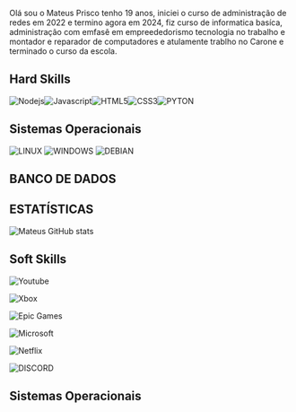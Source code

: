 Olá sou o Mateus Prisco tenho 19 anos, iniciei o curso de administração de redes em 2022 e termino agora em 2024, fiz curso de informatica basíca, administração com emfasê em empreededorismo tecnologia no trabalho e montador e reparador de computadores e atulamente trablho no Carone e terminado o curso da escola.

## Hard Skills
![Nodejs](https://img.shields.io/badge/Node.js-43853D?style=for-the-badge&logo=node.js&logoColor=black)![Javascript](https://img.shields.io/badge/JavaScript-F7DF1E?style=for-the-badge&logo=javascript&logoColor=black)![HTML5](https://img.shields.io/badge/HTML5-E34F26?style=for-the-badge&logo=html5&logoColor=white)![CSS3](https://img.shields.io/badge/CSS3-1572B6?style=for-the-badge&logo=css3&logoColor=white)![PYTON](https://img.shields.io/badge/Python-14354C?style=for-the-badge&logo=python&logoColor=white)

## Sistemas Operacionais
![LINUX](https://img.shields.io/badge/Linux-FCC624?style=for-the-badge&logo=linux&logoColor=black)
![WINDOWS](https://img.shields.io/badge/Windows-0078D6?style=for-the-badge&logo=windows&logoColor=white)
![DEBIAN](https://img.shields.io/badge/Debian-A81D33?style=for-the-badge&logo=debian&logoColor=white)

## BANCO DE DADOS

## ESTATÍSTICAS
![Mateus GitHub stats](https://github-readme-stats.vercel.app/api?username=mateusprisco&show_icons=true)

## Soft Skills
![Youtube](https://img.shields.io/badge/YouTube_Music-FF0000?style=for-the-badge&logo=youtube-music&logoColor=white)

![Xbox](https://img.shields.io/badge/Xbox-107C10?style=for-the-badge&logo=xbox&logoColor=white)

![Epic Games](https://img.shields.io/badge/Epic%20Games-313131?style=for-the-badge&logo=Epic%20Games&logoColor=white)

![Microsoft](https://img.shields.io/badge/Microsoft-666666?style=for-the-badge&logo=microsoft&logoColor=white)

![Netflix](https://img.shields.io/badge/Netflix-E50914?style=for-the-badge&logo=netflix&logoColor=white)

![DISCORD](https://img.shields.io/badge/Discord-7289DA?style=for-the-badge&logo=discord&logoColor=white)

## Sistemas Operacionais

